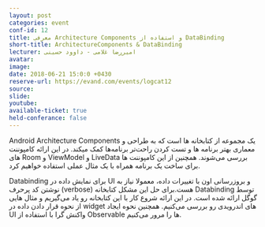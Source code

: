 ```yaml
---
layout: post
categories: event
conf-id: 12
title: معرفی Architecture Components و استفاده از DataBinding
short-title: ArchitectureComponents & DataBinding
lecturer: امیررضا غلامی - داوود حسینی
avatar:
image: 
date: 2018-06-21 15:0:0 +0430
reserve-url: https://evand.com/events/logcat12
source:
slide: 
youtube: 
available-ticket: true
held-conferance: false
---
```

Android Architecture Components
یک مجموعه از کتابخانه ها است که به طراحی و معماری بهتر برنامه ها و تست کردن راحت‌تر برنامه‌ها کمک میکند. در این ارائه کامپوننت های Room و ViewModel و  LiveData بررسی می‌شوند. همچنین  از این کامپوننت ها برای ساخت یک برنامه همراه با یک مثال عملی استفاده خواهیم کرد.

Databinding
برای نمایش داده در UI و بروزرسانی اون با تغییرات داده، معمولا نیاز به نوشتن کد پرحرف (verbose) هست.برای حل این مشکل کتابخانه Databinding توسط گوگل ارائه شده است.
در این ارائه شروع کار با این کتابخانه رو یاد می‌گیریم و مثال هایی از نحوه قرار دادن داده در widget های اندرویدی رو بررسی می‌کنیم. همچنین نحوه ایجاد UI واکنش گرا با استفاده از Observable ها را مرور می‌کنیم.
